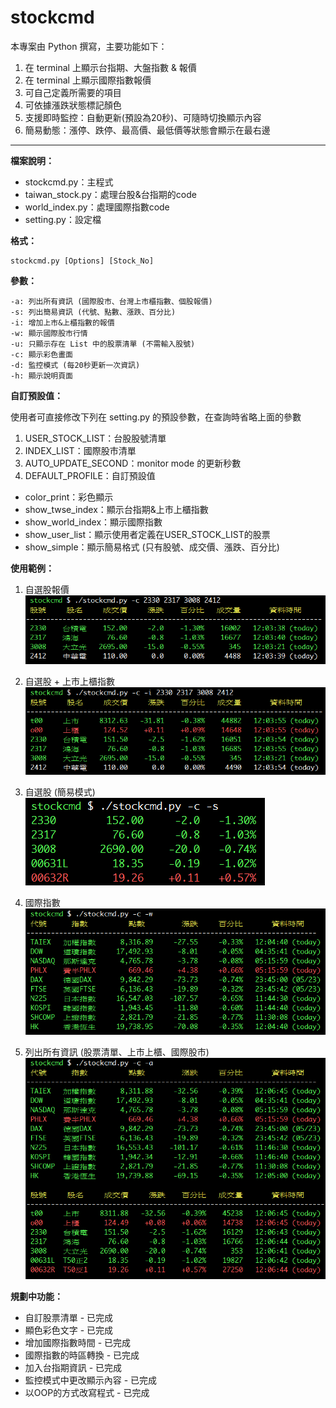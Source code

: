 stockcmd
===================

本專案由 Python 撰寫，主要功能如下：  
1. 在 terminal 上顯示台指期、大盤指數 & 報價  
2. 在 terminal 上顯示國際指數報價  
3. 可自己定義所需要的項目  
4. 可依據漲跌狀態標記顏色  
5. 支援即時監控：自動更新(預設為20秒)、可隨時切換顯示內容  
6. 簡易動態：漲停、跌停、最高價、最低價等狀態會顯示在最右邊

---------
**檔案說明：**  
 - stockcmd.py：主程式  
 - taiwan_stock.py：處理台股&台指期的code  
 - world_index.py：處理國際指數code  
 - setting.py：設定檔  
 
**格式：**  

    stockcmd.py [Options] [Stock_No]

**參數：**  

    -a: 列出所有資訊 (國際股市、台灣上市櫃指數、個股報價)
    -s: 列出簡易資訊 (代號、點數、漲跌、百分比)
    -i: 增加上市&上櫃指數的報價
    -w: 顯示國際股市行情
    -u: 只顯示存在 List 中的股票清單 (不需輸入股號)
    -c: 顯示彩色畫面
    -d: 監控模式 (每20秒更新一次資訊)
    -h: 顯示說明頁面

**自訂預設值：**  

使用者可直接修改下列在 setting.py 的預設參數，在查詢時省略上面的參數  
1. USER_STOCK_LIST：台股股號清單  
2. INDEX_LIST：國際股市清單  
3. AUTO_UPDATE_SECOND：monitor mode 的更新秒數  
4. DEFAULT_PROFILE：自訂預設值  
 - color_print：彩色顯示  
 - show_twse_index：顯示台指期&上市上櫃指數  
 - show_world_index：顯示國際指數  
 - show_user_list：顯示使用者定義在USER_STOCK_LIST的股票
 - show_simple：顯示簡易格式 (只有股號、成交價、漲跌、百分比)

  
**使用範例：**  

1. 自選股報價  
![Alt text](/screenshot/1.png "Snapshot")  

2. 自選股 + 上市上櫃指數  
![Alt text](/screenshot/2.png "Snapshot")  

3. 自選股 (簡易模式)  
![Alt text](/screenshot/3.png "Snapshot")  

4. 國際指數  
![Alt text](/screenshot/4.png "Snapshot")  

5. 列出所有資訊 (股票清單、上市上櫃、國際股市)  
![Alt text](/screenshot/5.png "Snapshot")  

**規劃中功能：**  
- 自訂股票清單 - 已完成  
- 顯色彩色文字 - 已完成  
- 增加國際指數時間 - 已完成  
- 國際指數的時區轉換 - 已完成  
- 加入台指期資訊 - 已完成  
- 監控模式中更改顯示內容 - 已完成  
- 以OOP的方式改寫程式 - 已完成
